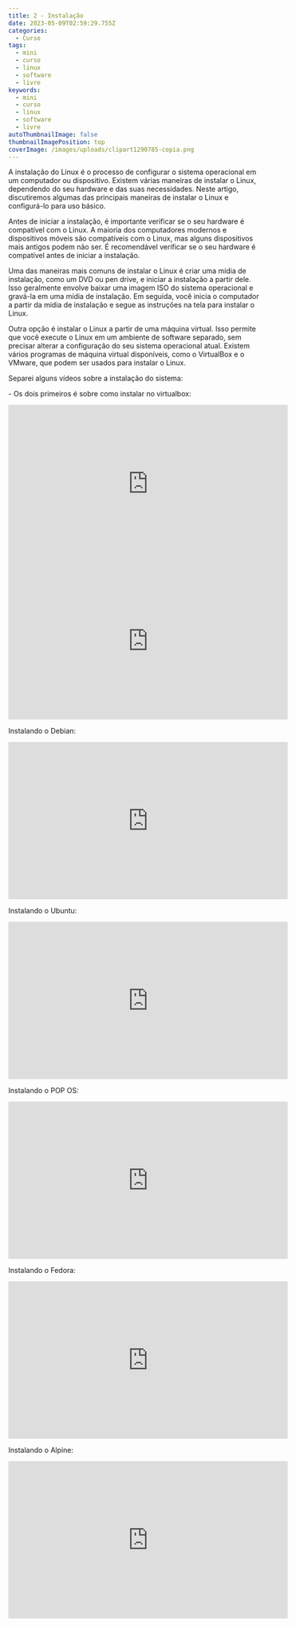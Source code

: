 ```yaml
---
title: 2 - Instalação
date: 2023-05-09T02:59:29.755Z
categories:
  - Curso
tags:
  - mini
  - curso
  - linux
  - software
  - livre
keywords:
  - mini
  - curso
  - linux
  - software
  - livre
autoThumbnailImage: false
thumbnailImagePosition: top
coverImage: /images/uploads/clipart1290785-copia.png
---
```

A instalação do Linux é o processo de configurar o sistema operacional em um computador ou dispositivo. Existem várias maneiras de instalar o Linux, dependendo do seu hardware e das suas necessidades. Neste artigo, discutiremos algumas das principais maneiras de instalar o Linux e configurá-lo para uso básico.

Antes de iniciar a instalação, é importante verificar se o seu hardware é compatível com o Linux. A maioria dos computadores modernos e dispositivos móveis são compatíveis com o Linux, mas alguns dispositivos mais antigos podem não ser. É recomendável verificar se o seu hardware é compatível antes de iniciar a instalação.

Uma das maneiras mais comuns de instalar o Linux é criar uma mídia de instalação, como um DVD ou pen drive, e iniciar a instalação a partir dele. Isso geralmente envolve baixar uma imagem ISO do sistema operacional e gravá-la em uma mídia de instalação. Em seguida, você inicia o computador a partir da mídia de instalação e segue as instruções na tela para instalar o Linux.

Outra opção é instalar o Linux a partir de uma máquina virtual. Isso permite que você execute o Linux em um ambiente de software separado, sem precisar alterar a configuração do seu sistema operacional atual. Existem vários programas de máquina virtual disponíveis, como o VirtualBox e o VMware, que podem ser usados para instalar o Linux.

S﻿eparei alguns vídeos sobre a instalação do sistema: 

-﻿ Os dois primeiros é sobre como instalar no virtualbox:

<iframe width="560" height="315" src="https://www.youtube.com/embed/eKAkOxSi4Cs" title="YouTube video player" frameborder="0" allow="accelerometer; autoplay; clipboard-write; encrypted-media; gyroscope; picture-in-picture; web-share" allowfullscreen></iframe><iframe width="560" height="315" src="https://www.youtube.com/embed/7FCYFy0J4NQ" title="YouTube video player" frameborder="0" allow="accelerometer; autoplay; clipboard-write; encrypted-media; gyroscope; picture-in-picture; web-share" allowfullscreen></iframe>

I﻿nstalando o Debian: 

<iframe width="560" height="315" src="https://www.youtube.com/embed/liMJ6Krv4ss" title="YouTube video player" frameborder="0" allow="accelerometer; autoplay; clipboard-write; encrypted-media; gyroscope; picture-in-picture; web-share" allowfullscreen></iframe>

I﻿nstalando o Ubuntu:

<iframe width="560" height="315" src="https://www.youtube.com/embed/qSwWlqQYTko" title="YouTube video player" frameborder="0" allow="accelerometer; autoplay; clipboard-write; encrypted-media; gyroscope; picture-in-picture; web-share" allowfullscreen></iframe>

I﻿nstalando o POP OS:

<iframe width="560" height="315" src="https://www.youtube.com/embed/1oKAWwHN-30" title="YouTube video player" frameborder="0" allow="accelerometer; autoplay; clipboard-write; encrypted-media; gyroscope; picture-in-picture; web-share" allowfullscreen></iframe>

I﻿nstalando o Fedora:

<iframe width="560" height="315" src="https://www.youtube.com/embed/H04oqCvi8DA" title="YouTube video player" frameborder="0" allow="accelerometer; autoplay; clipboard-write; encrypted-media; gyroscope; picture-in-picture; web-share" allowfullscreen></iframe>

I﻿nstalando o Alpine:

<iframe width="560" height="315" src="https://www.youtube.com/embed/p2OeunawIP0" title="YouTube video player" frameborder="0" allow="accelerometer; autoplay; clipboard-write; encrypted-media; gyroscope; picture-in-picture; web-share" allowfullscreen></iframe>

